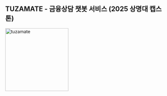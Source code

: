 ## TUZAMATE - 금융상담 챗봇 서비스 (2025 상명대 캡스톤)
<img width="200" alt="tuzamate" src="https://github.com/user-attachments/assets/3bc969bb-8966-46e9-8be8-88fca8e0a148"><br>
